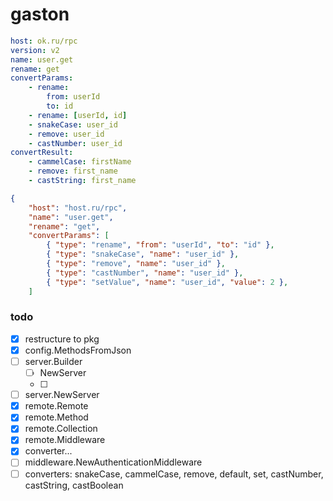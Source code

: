 # gaston

```yaml
host: ok.ru/rpc
version: v2
name: user.get
rename: get
convertParams:
    - rename:
        from: userId
        to: id
    - rename: [userId, id]
    - snakeCase: user_id
    - remove: user_id
    - castNumber: user_id
convertResult:
    - cammelCase: firstName
    - remove: first_name
    - castString: first_name
```

```json
{
    "host": "host.ru/rpc",
    "name": "user.get",
    "rename": "get",
    "convertParams": [
        { "type": "rename", "from": "userId", "to": "id" },
        { "type": "snakeCase", "name": "user_id" },
        { "type": "remove", "name": "user_id" },
        { "type": "castNumber", "name": "user_id" },
        { "type": "setValue", "name": "user_id", "value": 2 },
    ]
```

### todo

- [x] restructure to pkg
- [x] config.MethodsFromJson
- [ ] server.Builder
    - [ ] NewServer
    - [ ]
- [ ] server.NewServer
- [x] remote.Remote
- [x] remote.Method
- [x] remote.Collection
- [x] remote.Middleware
- [x] converter...
- [ ] middleware.NewAuthenticationMiddleware
- [ ] converters: snakeCase, cammelCase, remove, default, set, castNumber,
  castString, castBoolean
